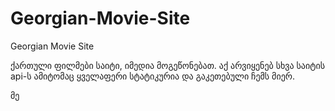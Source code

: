 # Georgian-Movie-Site

Georgian Movie Site

ქართული ფილმები საიტი, იმედია მოგეწონებათ.
აქ არვიყენებ სხვა საიტის api-ს ამიტომაც ყველაფერი სტატიკურია და გაკეთებული ჩემს მიერ.

მე
